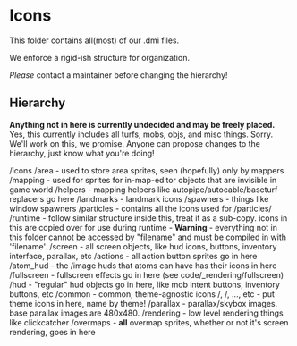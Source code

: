 # Icons

This folder contains all(most) of our .dmi files.

We enforce a rigid-ish structure for organization.

*Please* contact a maintainer before changing the hierarchy!

## Hierarchy

**Anything not in here is currently undecided and may be freely placed.**
Yes, this currently includes all turfs, mobs, objs, and misc things. Sorry. We'll work on this, we promise. Anyone can propose changes to the hierarchy, just know what you're doing!

/icons
	/area - used to store area sprites, seen (hopefully) only by mappers
	/mapping - used for sprites for in-map-editor objects that are invisible in game world
		/helpers - mapping helpers like autopipe/autocable/baseturf replacers go here
		/landmarks - landmark icons
		/spawners - things like window spawners
	/particles - contains all the icons used for /particles/
	/runtime - follow similar structure inside this, treat it as a sub-copy. icons in this are copied over for use during runtime
		- **Warning** - everything not in this folder cannot be accessed by "filename" and must be compiled in with 'filename'.
	/screen - all screen objects, like hud icons, buttons, inventory interface, parallax, etc
		/actions - all action button sprites go in here
		/atom_hud - the /image huds that atoms can have has their icons in here
		/fullscreen - fullscreen effects go in here (see code/_rendering/fullscreen)
		/hud - "regular" hud objects go in here, like mob intent buttons, inventory buttons, etc
			/common - common, theme-agnostic icons
			/<theme1>, /<theme2>, ..., etc - put theme icons in here, name by theme!
		/parallax - parallax/skybox images. base parallax images are 480x480.
		/rendering - low level rendering things like clickcatcher
	/overmaps - **all** overmap sprites, whether or not it's screen rendering, goes in here
